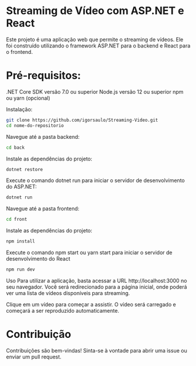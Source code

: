 # Streaming de Vídeo com ASP.NET e React
Este projeto é uma aplicação web que permite o streaming de vídeos. Ele foi construído utilizando o framework ASP.NET para o backend e React para o frontend.

# Pré-requisitos:
.NET Core SDK versão 7.0 ou superior
Node.js versão 12 ou superior
npm ou yarn (opcional)

Instalação:
```bash
git clone https://github.com/igorsaulo/Streaming-Video.git
cd nome-do-repositorio
```

Navegue até a pasta backend:
```bash
cd back
```

Instale as dependências do projeto:
```bash
dotnet restore
```

Execute o comando dotnet run para iniciar o servidor de desenvolvimento do ASP.NET:
```bash
dotnet run
```

Navegue até a pasta frontend:
```bash
cd front
```

Instale as dependências do projeto:
```bash
npm install
```

Execute o comando npm start ou yarn start para iniciar o servidor de desenvolvimento do React
```bash
npm run dev
```

Uso
Para utilizar a aplicação, basta acessar a URL http://localhost:3000 no seu navegador. Você será redirecionado para a página inicial, onde poderá ver uma lista de vídeos disponíveis para streaming.

Clique em um vídeo para começar a assistir. O vídeo será carregado e começará a ser reproduzido automaticamente.

# Contribuição
Contribuições são bem-vindas! Sinta-se à vontade para abrir uma issue ou enviar um pull request.